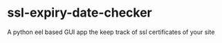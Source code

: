 # ssl-expiry-date-checker
A python eel based GUI app the keep track of ssl certificates of your site
